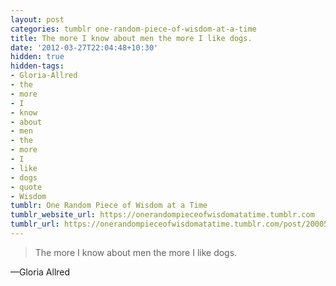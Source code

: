 ```yaml
---
layout: post
categories: tumblr one-random-piece-of-wisdom-at-a-time
title: The more I know about men the more I like dogs.
date: '2012-03-27T22:04:48+10:30'
hidden: true
hidden-tags:
- Gloria-Allred
- the
- more
- I
- know
- about
- men
- the
- more
- I
- like
- dogs
- quote
- Wisdom
tumblr: One Random Piece of Wisdom at a Time
tumblr_website_url: https://onerandompieceofwisdomatatime.tumblr.com
tumblr_url: https://onerandompieceofwisdomatatime.tumblr.com/post/20005009273/the-more-i-know-about-men-the-more-i-like-dogs
---
```

> The more I know about men the more I like dogs.

—Gloria Allred
